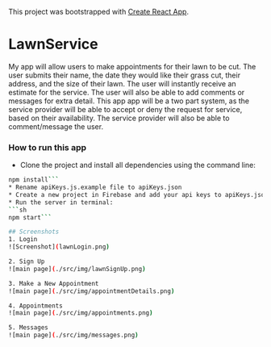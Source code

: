 This project was bootstrapped with [Create React App](https://github.com/facebook/create-react-app).

# LawnService
My app will allow users to make appointments for their lawn to be cut. The user submits their name, the date they would like their grass cut, their address, and the size of their lawn. The user will instantly receive an estimate for the service. The user will also be able to add comments or messages for extra detail. This app app will be a two part system, as the service provider will be able to accept or deny the request for service, based on their availability. The service provider will also be able to comment/message the user.

### How to run this app
* Clone the project and install all dependencies using the command line:
```sh
npm install```
* Rename apiKeys.js.example file to apiKeys.json
* Create a new project in Firebase and add your api keys to apiKeys.json.
* Run the server in terminal:
```sh
npm start```

## Screenshots
1. Login
![Screenshot](lawnLogin.png)

2. Sign Up
![main page](./src/img/lawnSignUp.png)

3. Make a New Appointment
![main page](./src/img/appointmentDetails.png)

4. Appointments
![main page](./src/img/appointments.png)

5. Messages
![main page](./src/img/messages.png)


